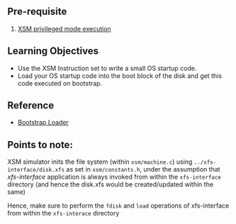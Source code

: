 ## Pre-requisite

1. [XSM privileged mode execution](https://exposnitc.github.io/Tutorials/xsm-instruction-cycle.html)

## Learning Objectives 

- Use the XSM Instruction set to write a small OS startup code.
- Load your OS startup code into the boot block of the disk and get this code executed on bootstrap.

## Reference

- [Bootstrap Loader](https://exposnitc.github.io/expos-docs/roadmap/stage-03/)

## Points to note:

XSM simulator inits the file system (within `xsm/machine.c`) using `../xfs-interface/disk.xfs` as set in `xsm/constants.h`, under the assumption that
_xfs-interface_ application is always invoked from within the `xfs-interface` directory (and hence the disk.xfs would be created/updated within the same)

Hence, make sure to perform the `fdisk` and `load` operations of xfs-interface from within the `xfs-interace` directory